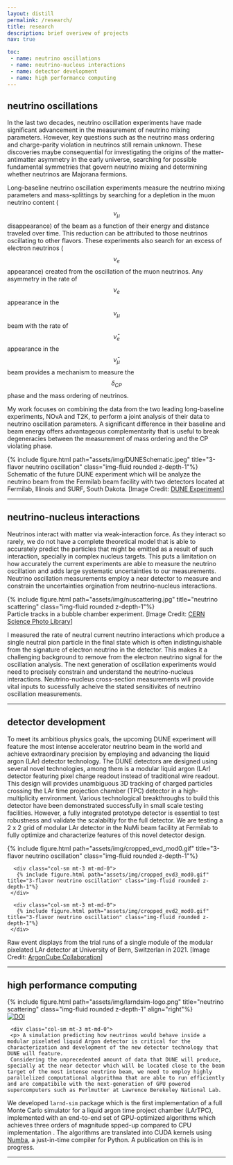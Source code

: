 ```yaml
---
layout: distill
permalink: /research/
title: research
description: brief overivew of projects
nav: true

toc:
 - name: neutrino oscillations
 - name: neutrino-nucleus interactions
 - name: detector development
 - name: high performance computing
---
```

 
## neutrino oscillations

In the last two decades, neutrino oscillation experiments have made significant advancement in the measurement of neutrino mixing parameters.
However, key questions such as the neutrino mass ordering and charge-parity violation in neutrinos still remain unknown.
These discoveries maybe consequential for investigating the origins of the matter-antimatter asymmetry in the early universe, searching for possible fundamental symmetries that govern neutrino mixing and determining whether neutrinos are Majorana fermions.

Long-baseline neutrino oscillation experiments measure the neutrino mixing parameters and mass-splittings by searching for a depletion in the muon neutrino content ($$\nu_\mu$$ disappearance) of the beam as a function of their energy and distance traveled over time.
This reduction can be attributed to those neutrinos oscillating to other flavors.
These experiments also search for an excess of electron neutrinos ($$\nu_e$$ appearance) created from the oscillation of the muon neutrinos.
Any asymmetry in the rate of $$\nu_e$$ appearance in the $$\nu_\mu$$ beam with the rate of $$\bar\nu_e$$ appearance in the $$\bar\nu_\mu$$ beam provides a mechanism to measure the $$\delta_{CP}$$ phase and the mass ordering of neutrinos.

My work focuses on combining the data from the two leading long-baseline experiments, NOvA and T2K, to perform a joint analysis of their data to neutrino oscillation parameters.
A significant difference in their baseline and beam energy offers advantageous complementarity that is useful to break degeneracies between the measurement of mass ordering and the CP violating phase.

<div class="fake-img l-body">
       {% include figure.html path="assets/img/DUNESchematic.jpeg" title="3-flavor neutrino oscillation" class="img-fluid rounded z-depth-1"%}
 </div>
<div class="caption">
     Schematic of the future DUNE experiment which will be analyze the neutrino beam from the Fermilab beam facility with two detectors located at Fermilab, Illinois and SURF, South Dakota.
     [Image Credit: <a href="https://www.dunescience.org/">DUNE Experiment</a>] 
</div>




***

## neutrino-nucleus interactions

<div class="row mt-3">
      <div class="col-sm mt-3 mt-md-0">
     <p>Neutrinos interact with matter via weak-interaction force. As they interact so rarely, we do not have a complete theoretical model that is able to accurately predict the particles that might be emitted as a result of such interaction, specially in complex nucleus targets. This puts a limitation on how accurately the current experiments are able to measure the neutrino oscillation and adds large systematic uncertainties to our measurements. Neutrino oscillation measurements employ a near detector to measure and constrain the uncertainties orgination from neutrino-nucleus interactions. 

</p>
     </div>
      <div class="col-sm mt-3 mt-md-0">
       {% include figure.html path="assets/img/nuscattering.jpg" title="neutrino scattering" class="img-fluid rounded z-depth-1"%}
<div class="caption">
     Particle tracks in a bubble chamber experiment. [Image Credit: <a href="https://www.sciencephoto.com/contributor/cer/">CERN Science Photo Library</a>] 
</div>
</div>
</div>

<p>      I measured the rate of neutral current neutrino interactions which produce a single neutral pion particle in the final state which is often indistinguishable from the signature of electron neutrino in the detector. This makes it a challenging background to remove from the electron neutrino signal for the oscillation analysis.
The next generation of oscillation experiments would need to precisely constrain and understand the neutrino-nucleus interactions. Neutrino-nucleus cross-section measurements will provide vital inputs to sucessfully acheive the stated sensitivites of neutrino oscillation measurements. </p>

***
## detector development

<p>  To meet its ambitious physics goals, the upcoming DUNE experiment will feature the most intense accelerator neutrino beam in the world and achieve extraordinary precision by employing and advancing the liquid argon (LAr) detector technology. The DUNE detectors are designed using several novel technologies, among them is a modular liquid argon (LAr) detector featuring pixel charge readout instead of traditional wire readout. This design will provides unambiguous 3D tracking of charged particles crossing the LAr time projection chamber (TPC) detector in a high-multiplicity environment.  Various technological breakthroughs to build this detector have been demonstrated successfully in small scale testing facilities. However, a fully integrated prototype detector is essential to test robustness and validate the scalabiltiy for the full detector.
We are testing a 2 x 2 grid of modular LAr detector in the NuMi beam facility at Fermilab to fully optimize and characterize features of this novel detector design.

</p>

<div class="row mt-3">
      <div class="col-sm mt-3 mt-md-0">
       {% include figure.html path="assets/img/cropped_evd_mod0.gif" title="3-flavor neutrino oscillation" class="img-fluid rounded z-depth-1"%}
     </div>

      <div class="col-sm mt-3 mt-md-0">
       {% include figure.html path="assets/img/cropped_evd3_mod0.gif" title="3-flavor neutrino oscillation" class="img-fluid rounded z-depth-1"%}
     </div>

      <div class="col-sm mt-3 mt-md-0">
       {% include figure.html path="assets/img/cropped_evd2_mod0.gif" title="3-flavor neutrino oscillation" class="img-fluid rounded z-depth-1"%}
     </div>
</div>
<div class="caption">
     Raw event displays from the trial runs of a single module of the modular pixelated LAr detector at University of Bern, Switzerlan in 2021. [Image Credit: <a href="https://argoncube.org/tracks.html">ArgonCube Collaboration</a>] 
     </div>

***
## high performance computing


<div class="row mt-3">
      <div class="col-sm mt-3 mt-md-0">
      {% include figure.html path="assets/img/larndsim-logo.png" title="neutrino scattering" class="img-fluid rounded z-depth-1" align="right"%}
       <div class="caption">
      <a href="https://doi.org/10.5281/zenodo.7023803"><img src="https://zenodo.org/badge/DOI/10.5281/zenodo.7023803.svg" alt="DOI"></a>	
     </div>
       </div>

     <div class="col-sm mt-3 mt-md-0">
     <p> A simulation predicting how neutrinos would behave inside a modular pixelated liquid Argon detector is critical for the characterization and development of the new detector technology that DUNE will feature.
     Considering the unprecedented amount of data that DUNE will produce, specially at the near detector which will be located close to the beam target of the most intense neutrino beam, we need to employ highly parallelized computational algorithma that are able to run efficiently and are compatibile with the next-generation of GPU powered supercomputers such as Perlmutter at Lawrence Berekeley National Lab.

</p>
     </div>
</div>


We developed `larnd-sim` package which is the first implementation of a full Monte Carlo simulator for a liquid argon time project chamber (LArTPC), implemented with an end-to-end set of GPU-optimized algorithms which achieves three orders of magnitude spped-up compared to CPU implementation .
The algorithms are translated into CUDA kernels using <a href="https://numba.pydata.org/">Numba</a>, a just-in-time compiler for Python. A publication on this is in progress.

***